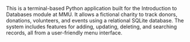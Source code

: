 This is a terminal-based Python application built for the Introduction to Databases module at MMU. It allows a fictional charity to track donors, donations, volunteers, and events using a relational SQLite database. 
The system includes features for adding, updating, deleting, and searching records, all from a user-friendly menu interface.
